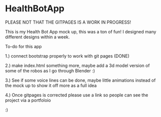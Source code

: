 # HealthBotApp
PLEASE NOT THAT THE GITPAGES IS A WORK IN PROGRESS!  

This is my Health Bot App mock up, this was a ton of fun! I designed many different designs within a week. 

To-do for this app




1.) connect bootstrap properly to work with git pages (DONE)





2.) make index.html something more, maybe add a 3d model version of some of the robos as I go through Blender :) 





3.) See if some voice lines can be done, maybe little animations instead of the mock up to show it off more as a full idea



4.) Once gitpages is corrected please use a link so people can see the project via a portfoloio


:) 

